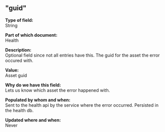 ## "guid"

**Type of field:**  
String  

**Part of which document:**  
Health

**Description:**  
Optional field since not all entries have this. The guid for the asset the error occured with.   

**Value:**  
Asset guid

**Why do we have this field:**  
Lets us know which asset the error happened with.  

**Populated by whom and when:**  
Sent to the health api by the service where the error occurred. Persisted in the health db.  

**Updated where and when:**  
Never
